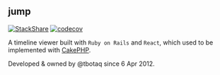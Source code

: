 ## jump
[![StackShare](http://img.shields.io/badge/tech-stack-0690fa.svg?style=flat)](https://stackshare.io/tbotaq/twitjump-me-2019-slash-10)
[![codecov](https://codecov.io/gh/tbotaq/jump/branch/rebuild-frontend/graph/badge.svg?token=0TExBWzYW5)](https://codecov.io/gh/tbotaq/jump)

A timeline viewer built with `Ruby on Rails` and `React`, which used to be implemented with [CakePHP](https://github.com/tbotqy/timeline-viewer).

Developed & owned by @tbotaq since 6 Apr 2012.
